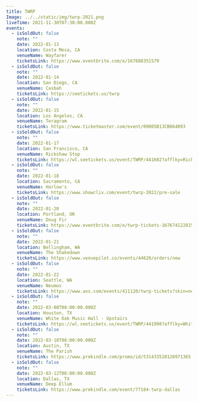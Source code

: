 ```yaml
---
title: TWRP
Image: ../../static/img/twrp-2021.png
liveTime: 2021-11-30T07:30:00.000Z
events:
  - isSoldOut: false
    note: ""
    date: 2022-01-13
    location: Costa Mesa, CA
    venueName: Wayfarer
    ticketsLink: https://www.eventbrite.com/e/167888351579
  - isSoldOut: false
    note: ""
    date: 2022-01-14
    location: San Diego, CA
    venueName: Casbah
    ticketsLink: https://seetickets.us/twrp
  - isSoldOut: false
    note: ""
    date: 2022-01-15
    location: Los Angeles, CA
    venueName: Teragram
    ticketsLink: https://www.ticketmaster.com/event/09005B13CB064093
  - isSoldOut: false
    note: ""
    date: 2022-01-17
    location: San Francisco, CA
    venueName: Rickshaw Stop
    ticketsLink: https://wl.seetickets.us/event/TWRP/441602?afflky=RickshawStop
  - isSoldOut: false
    note: ""
    date: 2022-01-18
    location: Sacramento, CA
    venueName: Harlow's
    ticketsLink: https://www.showclix.com/event/twrp-2022/pre-sale
  - isSoldOut: false
    note: ""
    date: 2022-01-20
    location: Portland, OR
    venueName: Doug Fir
    ticketsLink: https://www.eventbrite.com/e/twrp-tickets-167674122815
  - isSoldOut: false
    note: ""
    date: 2022-01-21
    location: Bellingham, WA
    venueName: The Shakedown
    ticketsLink: https://www.venuepilot.co/events/44620/orders/new
  - isSoldOut: false
    note: ""
    date: 2022-01-22
    location: Seattle, WA
    venueName: Neumos
    ticketsLink: https://www.axs.com/events/411120/twrp-tickets?skin=neumos
  - isSoldOut: false
    note: ""
    date: 2022-03-08T08:00:00.000Z
    location: Houston, TX
    venueName: White Oak Music Hall - Upstairs
    ticketsLink: https://wl.seetickets.us/event/TWRP/441998?afflky=WhiteOakMusicHall
  - isSoldOut: false
    note: ""
    date: 2022-03-10T08:00:00.000Z
    location: Austin, TX
    venueName: The Parish
    ticketsLink: https://www.prekindle.com/promo/id/531433528120971365
  - isSoldOut: false
    note: ""
    date: 2022-03-12T08:00:00.000Z
    location: Dallas, TX
    venueName: Deep Ellum
    ticketsLink: https://www.prekindle.com/event/77184-twrp-dallas
---
```

